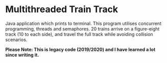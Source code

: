 # Multithreaded Train Track
Java application which prints to terminal. This program utilises concurrent programming, threads and semaphores. 20 trains arrive on a figure-eight track (10 to each side), and travel the full track while avoiding collision scenarios.

**Please Note: This is legacy code (2019/2020) and I have learned a lot since writing it.**
